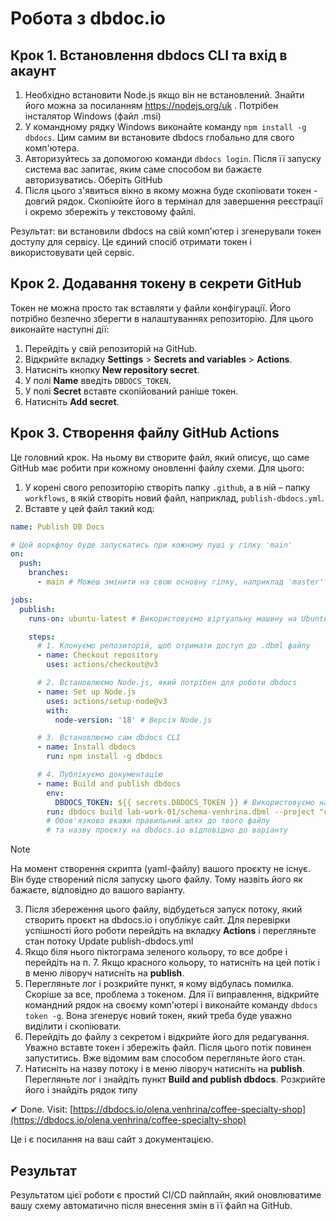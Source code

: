 # Робота з dbdoc.io

## Крок 1. Встановлення dbdocs CLI та вхід в акаунт

1. Необхідно встановити Node.js якщо він не встановлений. Знайти його можна за посиланням https://nodejs.org/uk . Потрібен інсталятор Windows (файл .msi)
2. У командному рядку Windows виконайте команду `npm install -g dbdocs`. Цим самим ви встановите  dbdocs глобально для свого комп'ютера.
3. Авторизуйтесь за допомогою команди `dbdocs login`. Після її запуску система вас запитає, яким саме способом ви бажаєте авторизуватись.  Оберіть GitHub
4. Після цього з'явиться вікно в якому можна буде скопіювати токен - довгий рядок. Скопіюйте його в термінал для завершення реєстрації і окремо збережіть у текстовому файлі.

Результат: ви встановили dbdocs на свій комп'ютер і згенерували токен доступу для сервісу. Це єдиний спосіб отримати токен і використовувати цей сервіс.

## Крок 2. Додавання токену в секрети GitHub

Токен не можна просто так вставляти у файли конфігурації. Його потрібно безпечно зберегти в налаштуваннях репозиторію. Для цього виконайте наступні дії:

1. Перейдіть у свій репозиторій на GitHub.
2. Відкрийте вкладку **Settings** > **Secrets and variables** > **Actions**.
3. Натисніть кнопку **New repository secret**.
4. У полі **Name** введіть `DBDOCS_TOKEN`.
5. У полі **Secret** вставте скопійований раніше токен.
6. Натисніть **Add secret**.

## Крок 3. Створення файлу GitHub Actions

Це головний крок. На ньому ви створите файл, який описує, що саме GitHub має робити при кожному оновленні файлу схеми. Для цього:

1. У корені свого репозиторію створіть папку `.github`, а в ній – папку `workflows`, в якій створіть новий файл, наприклад, `publish-dbdocs.yml`.
2. Вставте у цей файл такий код:
```yaml
name: Publish DB Docs

# Цей воркфлоу буде запускатись при кожному пуші у гілку 'main'
on:
  push:
    branches:
      - main # Можеш змінити на свою основну гілку, наприклад 'master'

jobs:
  publish:
    runs-on: ubuntu-latest # Використовуємо віртуальну машину на Ubuntu

    steps:
      # 1. Клонуємо репозиторій, щоб отримати доступ до .dbml файлу
      - name: Checkout repository
        uses: actions/checkout@v3

      # 2. Встановлюємо Node.js, який потрібен для роботи dbdocs
      - name: Set up Node.js
        uses: actions/setup-node@v3
        with:
          node-version: '18' # Версія Node.js

      # 3. Встановлюємо сам dbdocs CLI
      - name: Install dbdocs
        run: npm install -g dbdocs

      # 4. Публікуємо документацію
      - name: Build and publish dbdocs
        env:
          DBDOCS_TOKEN: ${{ secrets.DBDOCS_TOKEN }} # Використовуємо наш секретний токен
        run: dbdocs build lab-work-01/schema-venhrina.dbml --project "coffee-specialty-shop"
        # Обов'язково вкажи правильний шлях до твого файлу
        # та назву проєкту на dbdocs.io відповідно до варіанту
```
>[!Note]
>На момент створення скрипта (yaml-файлу) вашого проєкту не існує. Він буде створений після запуску цього файлу. Тому назвіть його як бажаєте, відповідно до вашого варіанту.

3. Після збереження цього файлу, відбудеться запуск потоку, який створить проєкт на dbdocs.io і опублікує сайт.  Для перевірки успішності його роботи перейдіть на вкладку **Actions** і перегляньте стан потоку Update publish-dbdocs.yml
4. Якщо біля нього піктограма зеленого кольору, то все добре і перейдіть на п. 7. Якщо красного кольору, то натисніть на цей потік і в меню ліворуч натисніть на **publish**.
5. Перегляньте лог і розкрийте пункт, я кому відбулась помилка. Скоріше за все, проблема з токеном. Для її виправлення, відкрийте командний рядок на своєму комп'ютері і виконайте команду `dbdocs token -g`. Вона згенерує новий токен, який треба буде уважно виділити і скопіювати.
6. Перейдіть до файлу з секретом і відкрийте його для редагування. Уважно вставте токен і збережіть файл. Після цього потік повинен запуститись. Вже відомим вам способом перегляньте його стан.
7. Натисніть на назву потоку і в меню ліворуч натисніть на **publish**. Перегляньте лог і знайдіть пункт **Build and publish dbdocs**. Розкрийте його і знайдіть рядок типу

✔ Done. Visit: [https://dbdocs.io/olena.venhrina/coffee-specialty-shop](https://dbdocs.io/olena.venhrina/coffee-specialty-shop) 

Це і є посилання на ваш сайт з документацією. 

## Результат

Результатом цієї роботи є простий  CI/CD пайплайн, який оновлюватиме вашу схему автоматично після внесення змін в її файл на GitHub.


